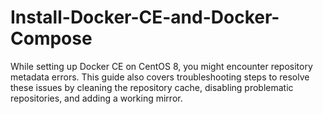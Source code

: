 # Install-Docker-CE-and-Docker-Compose
While setting up Docker CE on CentOS 8, you might encounter repository metadata errors. This guide also covers troubleshooting steps to resolve these issues by cleaning the repository cache, disabling problematic repositories, and adding a working mirror.
